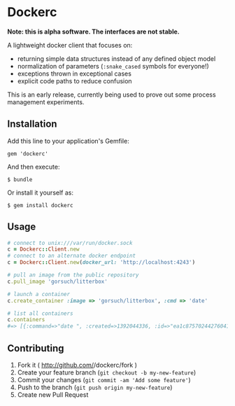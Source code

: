 # Dockerc

**Note: this is alpha software. The interfaces are not stable.**

A lightweight docker client that focuses on:

* returning simple data structures instead of any defined object model
* normalization of parameters (`:snake_cased` symbols for everyone!)
* exceptions thrown in exceptional cases
* explicit code paths to reduce confusion

This is an early release, currently being used to prove out some process management experiments.

## Installation

Add this line to your application's Gemfile:

    gem 'dockerc'

And then execute:

    $ bundle

Or install it yourself as:

    $ gem install dockerc

## Usage

```ruby
# connect to unix:///var/run/docker.sock
c = Dockerc::Client.new
# connect to an alternate docker endpoint
c = Dockerc::Client.new(docker_url: 'http://localhost:4243')

# pull an image from the public repository
c.pull_image 'gorsuch/litterbox'

# launch a container
c.create_container :image => 'gorsuch/litterbox', :cmd => 'date'

# list all containers
c.containers
#=> [{:command=>"date ", :created=>1392044336, :id=>"ea1c87570244276041caafb69ab2fd102c974b0b214e885304de00222b9f6bd0", :image=>"gorsuch/litterbox:latest", :names=>["/desperate_hawking"], :ports=>[], :status=>"Exit 0"}]

```

## Contributing

1. Fork it ( http://github.com/<my-github-username>/dockerc/fork )
2. Create your feature branch (`git checkout -b my-new-feature`)
3. Commit your changes (`git commit -am 'Add some feature'`)
4. Push to the branch (`git push origin my-new-feature`)
5. Create new Pull Request
